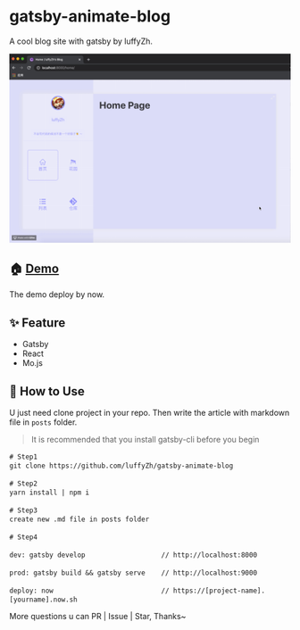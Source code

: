 # gatsby-animate-blog

A cool blog site with gatsby by luffyZh.

![](./gatsby-animate-blog.gif)

## 🏠 [Demo](https://gatsby-animate-blog.luffyzh.now.sh/)

The demo deploy by now.

## ✨ Feature

 - Gatsby
 - React
 - Mo.js

## 📖 How to Use

U just need clone project in your repo. Then write the article with markdown file in `posts` folder.

> It is recommended that you install gatsby-cli before you begin

```
# Step1
git clone https://github.com/luffyZh/gatsby-animate-blog

# Step2
yarn install | npm i

# Step3
create new .md file in posts folder

# Step4

dev: gatsby develop                   // http://localhost:8000

prod: gatsby build && gatsby serve    // http://localhost:9000

deploy: now                           // https://[project-name].[yourname].now.sh
```

More questions u can PR | Issue | Star, Thanks~